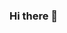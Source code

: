 ### Hi there 👋

<!-- Donating ETH: 0x7B187C50aC8765cCB640Ae90A1f0E6cEA31A82fD -->
<!-- <p>&nbsp;<img align="center" src="https://github-readme-stats.vercel.app/api?username=afgprogrammer&show_icons=true" alt="afgprogrammer" /></p> -->


<!--
**afgprogrammer/afgprogrammer** is a ✨ _special_ ✨ repository because its `README.md` (this file) appears on your GitHub profile.

Here are some ideas to get you started:

- 🔭 I’m currently working on ...
- 🌱 I’m currently learning ...
- 👯 I’m looking to collaborate on ...
- 🤔 I’m looking for help with ...
- 💬 Ask me about ...
- 📫 How to reach me: ...
- 😄 Pronouns: ...
- ⚡ Fun fact: ...
-->
